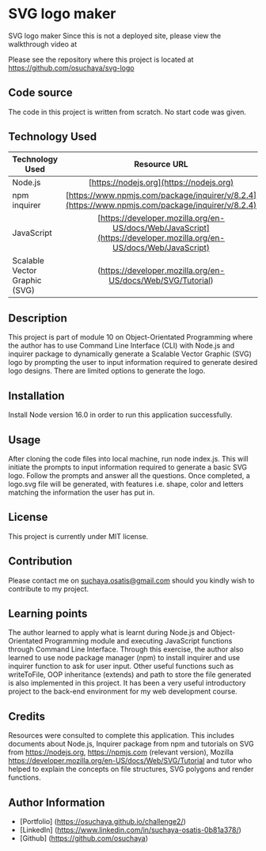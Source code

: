 # SVG logo maker
SVG logo maker
Since this is not a deployed site, please view the walkthrough video at 

Please see the repository where this project is located at https://github.com/osuchaya/svg-logo

## Code source
The code in this project is written from scratch. No start code was given.

## Technology Used
| Technology Used         | Resource URL           | 
| ------------- |:-------------:| 
| Node.js    | [https://nodejs.org](https://nodejs.org) | 
| npm inquirer | [https://www.npmjs.com/package/inquirer/v/8.2.4](https://www.npmjs.com/package/inquirer/v/8.2.4) |
| JavaScript | [https://developer.mozilla.org/en-US/docs/Web/JavaScript](https://developer.mozilla.org/en-US/docs/Web/JavaScript) |
| Scalable Vector Graphic (SVG) | (https://developer.mozilla.org/en-US/docs/Web/SVG/Tutorial) | [https://developer.mozilla.org/en-US/docs/Web/SVG/Tutorial] |

## Description

This project is part of module 10 on Object-Orientated Programming where the author has to use Command Line Interface (CLI) with Node.js and inquirer package to dynamically generate a Scalable Vector Graphic (SVG) logo by prompting the user to input information required to generate desired logo designs. There are limited options to generate the logo.


## Installation

Install Node version 16.0 in order to run this application successfully.

## Usage

After cloning the code files into local machine, run  node index.js. This will initiate the prompts to input information required to generate a basic SVG logo. Follow the prompts and answer all the questions. Once completed, a logo.svg file will be generated, with features i.e. shape, color and letters matching the information the user has put in.

## License

This project is currently under MIT license.

## Contribution

Please contact me on suchaya.osatis@gmail.com should you kindly wish to contribute to my project.

## Learning points
The author learned to apply what is learnt during Node.js and Object-Orientated Programming module and executing JavaScript functions through Command Line Interface. 
Through this exercise, the author also learned to use node package manager (npm) to install inquirer and use inquirer function to ask for
user input. Other useful functions such as writeToFile, OOP inheritance (extends) and path to store the file generated is also implemented in this project. It has
been a very useful introductory project to the back-end environment for my web development course.

## Credits
Resources were consulted to complete this application. This includes documents about Node.js, Inquirer package from npm and tutorials on SVG from https://nodejs.org, https://npmjs.com (relevant version), Mozilla https://developer.mozilla.org/en-US/docs/Web/SVG/Tutorial and tutor who helped to explain the concepts on file structures, SVG polygons and render functions.

## Author Information
* [Portfolio] (https://osuchaya.github.io/challenge2/)
* [LinkedIn] (https://www.linkedin.com/in/suchaya-osatis-0b81a378/)
* [Github] (https://github.com/osuchaya)